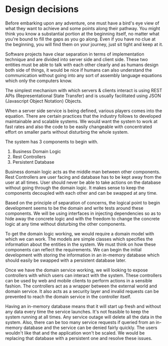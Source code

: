 # Design decisions

Before embarking upon any adventure, one must have a bird's eye view of what they want to achieve and some points along their pathway. You might think you know a substantial portion at the beginning itself, no matter what you're bound to fill the gaps as you go along. Even if you have no clue at the beginning, you will find them on your journey, just sit tight and keep at it.

Software projects have clear separation in terms of implementation technique and are divided into server side and client side. These two entities must be able to talk with each other clearly and as humans design both side of things, it would be nice if humans can also understand the communication without going into any sort of assembly language equations which only the computers know.

The simplest mechanism with which servers & clients interact is using REST APIs (Representational State Transfer) and is usually facilitated using JSON (Javascript Object Notation) Objects.

When a server side service is being defined, various players comes into the equation. There are certain practices that the industry follows to developed maintainable and scalable systems. We would want the system to work at fast rates and also the code to be easily changeable with concentrated effort on smaller parts without disturbing the whole system.

The system has 3 components to begin with.

1. Business Domain Logic
2. Rest Controllers
3. Persistent Database

Business domain logic acts as the middle man between other components. Rest Controllers are user facing and database has to be kept away from the user at all times. User should never be able to take actions on the database without going through the domain logic. It makes sense to keep the components decoupled with each other and can be swapped at any time.

Based on the principle of separation of concerns, the logical point to begin development seems to be the domain and write tests around these components. We will be using interfaces in injecting dependencies so as to hide away the concrete logic and with the freedom to change the concrete logic at any time without disturbing the other components.

To get the domain logic working, we would require a domain model with which we can work. The models are simple classes which specifies the information about the entities in the system. We must think on how these components can reflect the requirements. We can begin the initial development with storing the information in an in-memory database which should easily be swapped with a persistent database later.

Once we have the domain service working, we will looking to expose controllers with which users can interact with the system. These controllers can be used by web and mobile clients to perform actions in a sensible fashion. The controllers act as a wrapper between the external world and domain service. It also acts as a security layer and invalid requests can be prevented to reach the domain service in the controller itself.

Having an in-memory database means that it will start up fresh and without any data every time the service launches. It's not feasible to keep the system running at all times. Any service outage will delete all the data in the system. Also, there can be too many service requests if queried from an in-memory database and the service can be denied fairly quickly. The users wouldn't like that and the application won't be scaled. We would be replacing that database with a persistent one and resolve these issues.
